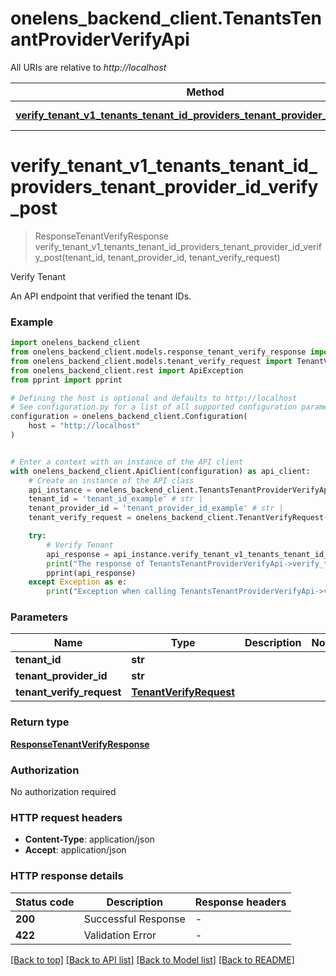 # onelens_backend_client.TenantsTenantProviderVerifyApi

All URIs are relative to *http://localhost*

Method | HTTP request | Description
------------- | ------------- | -------------
[**verify_tenant_v1_tenants_tenant_id_providers_tenant_provider_id_verify_post**](TenantsTenantProviderVerifyApi.md#verify_tenant_v1_tenants_tenant_id_providers_tenant_provider_id_verify_post) | **POST** /v1/tenants/{tenant_id}/providers/{tenant_provider_id}/verify | Verify Tenant


# **verify_tenant_v1_tenants_tenant_id_providers_tenant_provider_id_verify_post**
> ResponseTenantVerifyResponse verify_tenant_v1_tenants_tenant_id_providers_tenant_provider_id_verify_post(tenant_id, tenant_provider_id, tenant_verify_request)

Verify Tenant

An API endpoint that verified the tenant IDs.

### Example


```python
import onelens_backend_client
from onelens_backend_client.models.response_tenant_verify_response import ResponseTenantVerifyResponse
from onelens_backend_client.models.tenant_verify_request import TenantVerifyRequest
from onelens_backend_client.rest import ApiException
from pprint import pprint

# Defining the host is optional and defaults to http://localhost
# See configuration.py for a list of all supported configuration parameters.
configuration = onelens_backend_client.Configuration(
    host = "http://localhost"
)


# Enter a context with an instance of the API client
with onelens_backend_client.ApiClient(configuration) as api_client:
    # Create an instance of the API class
    api_instance = onelens_backend_client.TenantsTenantProviderVerifyApi(api_client)
    tenant_id = 'tenant_id_example' # str | 
    tenant_provider_id = 'tenant_provider_id_example' # str | 
    tenant_verify_request = onelens_backend_client.TenantVerifyRequest() # TenantVerifyRequest | 

    try:
        # Verify Tenant
        api_response = api_instance.verify_tenant_v1_tenants_tenant_id_providers_tenant_provider_id_verify_post(tenant_id, tenant_provider_id, tenant_verify_request)
        print("The response of TenantsTenantProviderVerifyApi->verify_tenant_v1_tenants_tenant_id_providers_tenant_provider_id_verify_post:\n")
        pprint(api_response)
    except Exception as e:
        print("Exception when calling TenantsTenantProviderVerifyApi->verify_tenant_v1_tenants_tenant_id_providers_tenant_provider_id_verify_post: %s\n" % e)
```



### Parameters


Name | Type | Description  | Notes
------------- | ------------- | ------------- | -------------
 **tenant_id** | **str**|  | 
 **tenant_provider_id** | **str**|  | 
 **tenant_verify_request** | [**TenantVerifyRequest**](TenantVerifyRequest.md)|  | 

### Return type

[**ResponseTenantVerifyResponse**](ResponseTenantVerifyResponse.md)

### Authorization

No authorization required

### HTTP request headers

 - **Content-Type**: application/json
 - **Accept**: application/json

### HTTP response details

| Status code | Description | Response headers |
|-------------|-------------|------------------|
**200** | Successful Response |  -  |
**422** | Validation Error |  -  |

[[Back to top]](#) [[Back to API list]](../README.md#documentation-for-api-endpoints) [[Back to Model list]](../README.md#documentation-for-models) [[Back to README]](../README.md)

